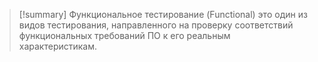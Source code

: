 
> [!summary] Функциональное тестирование (Functional)
> это один из видов тестирования, направленного на проверку соответствий функциональных требований ПО к его реальным характеристикам.



